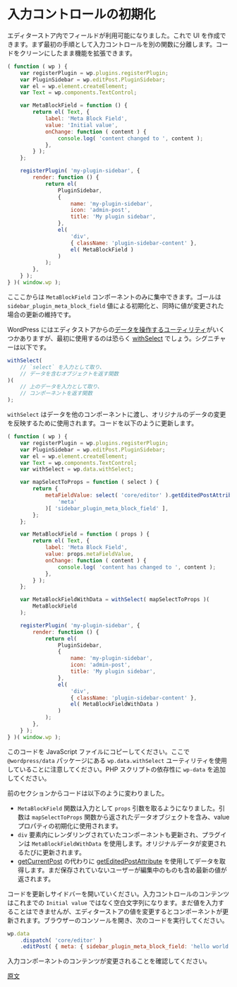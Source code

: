 <!--
# Initialize the Input Control
 -->
# 入力コントロールの初期化

<!--
Now that the field is available in the editor store, it can be surfaced to the UI. The first step will be to extract the input control to a separate function so you can expand its functionality while the code stays clear.
 -->
エディターストア内でフィールドが利用可能になりました。これで UI を作成できます。まず最初の手順として入力コントロールを別の関数に分離します。コードをクリーンにしたまま機能を拡張できます。

```js
( function ( wp ) {
	var registerPlugin = wp.plugins.registerPlugin;
	var PluginSidebar = wp.editPost.PluginSidebar;
	var el = wp.element.createElement;
	var Text = wp.components.TextControl;

	var MetaBlockField = function () {
		return el( Text, {
			label: 'Meta Block Field',
			value: 'Initial value',
			onChange: function ( content ) {
				console.log( 'content changed to ', content );
			},
		} );
	};

	registerPlugin( 'my-plugin-sidebar', {
		render: function () {
			return el(
				PluginSidebar,
				{
					name: 'my-plugin-sidebar',
					icon: 'admin-post',
					title: 'My plugin sidebar',
				},
				el(
					'div',
					{ className: 'plugin-sidebar-content' },
					el( MetaBlockField )
				)
			);
		},
	} );
} )( window.wp );
```
<!--
Now you can focus solely on the `MetaBlockField` component. The goal is to initialize it with the value of `sidebar_plugin_meta_block_field`, but also to keep it updated when that value changes.

WordPress has [some utilities to work with data](/packages/data/README.md) from the stores. The first you're going to use is [withSelect](/packages/data/README.md#withselect-mapselecttoprops-function-function), whose signature is:
 -->
こここからは `MetaBlockField` コンポーネントのみに集中できます。ゴールは `sidebar_plugin_meta_block_field` 値による初期化と、同時に値が変更された場合の更新の維持です。

WordPress にはエディタストアからの[データを操作するユーティリティ](https://developer.wordpress.org/block-editor/packages/packages-data/)がいくつかありますが、最初に使用するのは恐らく [withSelect](https://developer.wordpress.org/block-editor/designers-developers/developers/packages/packages-data/#withselect-mapselecttoprops-function-function) でしょう。シグニチャーは以下です。

<!--
```js
withSelect()();
// a function that takes `select` as input
// and returns an object containing data
// a function that takes the previous data as input
// and returns a component
```
 -->
```js
withSelect(
	// `select` を入力として取り、
	// データを含むオブジェクトを返す関数
)(
	// 上のデータを入力として取り、
	// コンポーネントを返す関数
);
```

<!--
`withSelect` is used to pass data to other components, and update them when the original data changes. Let's update the code to use it:
 -->
`withSelect` はデータを他のコンポーネントに渡し、オリジナルのデータの変更を反映するために使用されます。コードを以下のように更新します。

```js
( function ( wp ) {
	var registerPlugin = wp.plugins.registerPlugin;
	var PluginSidebar = wp.editPost.PluginSidebar;
	var el = wp.element.createElement;
	var Text = wp.components.TextControl;
	var withSelect = wp.data.withSelect;

	var mapSelectToProps = function ( select ) {
		return {
			metaFieldValue: select( 'core/editor' ).getEditedPostAttribute(
				'meta'
			)[ 'sidebar_plugin_meta_block_field' ],
		};
	};

	var MetaBlockField = function ( props ) {
		return el( Text, {
			label: 'Meta Block Field',
			value: props.metaFieldValue,
			onChange: function ( content ) {
				console.log( 'content has changed to ', content );
			},
		} );
	};

	var MetaBlockFieldWithData = withSelect( mapSelectToProps )(
		MetaBlockField
	);

	registerPlugin( 'my-plugin-sidebar', {
		render: function () {
			return el(
				PluginSidebar,
				{
					name: 'my-plugin-sidebar',
					icon: 'admin-post',
					title: 'My plugin sidebar',
				},
				el(
					'div',
					{ className: 'plugin-sidebar-content' },
					el( MetaBlockFieldWithData )
				)
			);
		},
	} );
} )( window.wp );
```

<!--
Copy this code to the JavaScript file. Note that it now uses the `wp.data.withSelect` utility to be found in the `@wordpress/data` package. Go ahead and add `wp-data` as a dependency in the PHP script.
 -->
このコードを JavaScript ファイルにコピーしてください。ここで `@wordpress/data` パッケージにある `wp.data.withSelect` ユーティリティを使用していることに注意してください。PHP スクリプトの依存性に `wp-data` を追加してください。

<!--
This is how the code changes from the previous section:

-   The `MetaBlockField` function has now a `props` argument as input. It contains the data object returned by the `mapSelectToProps` function, which it uses to initialize its value property.
-   The component rendered within the `div` element was also updated, the plugin now uses `MetaBlockFieldWithData`. This will be updated every time the original data changes.
-   [getEditedPostAttribute](/docs/reference-guides/data/data-core-editor.md#geteditedpostattribute) is used to retrieve data instead of [getCurrentPost](/docs/reference-guides/data/data-core-editor.md#getcurrentpost) because it returns the most recent values of the post, including user editions that haven't been yet saved.
 -->
前のセクションからコードは以下のように変わりました。

- `MetaBlockField` 関数は入力として `props` 引数を取るようになりました。引数は `mapSelectToProps` 関数から返されたデータオブジェクトを含み、value プロパティの初期化に使用されます。
-  `div` 要素内にレンダリングされていたコンポーネントも更新され、プラグインは `MetaBlockFieldWithData` を使用します。オリジナルデータが変更されるたびに更新されます。
- [getCurrentPost](https://developer.wordpress.org/block-editor/designers-developers/developers/data/data-core-editor/#getcurrentpost) の代わりに [getEditedPostAttribute](/docs/designers-developers/developers/data/data-core-editor.md#geteditedpostattribute) を使用してデータを取得します。まだ保存されていないユーザーが編集中のものも含め最新の値が返されます。

<!--
Update the code and open the sidebar. The input's content is no longer `Initial value` but a void string. Users can't type values yet, but let's check that the component is updated if the value in the store changes. Open the browser's console, execute
 -->
コードを更新しサイドバーを開いていください。入力コントロールのコンテンツはこれまでの `Initial value` ではなく空白文字列になります。まだ値を入力することはできませんが、エディターストアの値を変更するとコンポーネントが更新されます。ブラウザーのコンソールを開き、次のコードを実行してください。

```js
wp.data
	.dispatch( 'core/editor' )
	.editPost( { meta: { sidebar_plugin_meta_block_field: 'hello world!' } } );
```

<!--
and observe how the contents of the input component change!
 -->
入力コンポーネントのコンテンツが変更されることを確認してください。

[原文](https://github.com/WordPress/gutenberg/blob/trunk/docs/how-to-guides/sidebar-tutorial/plugin-sidebar-4-initialize-input.md)
